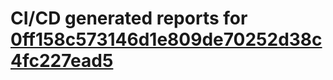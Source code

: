 # CI/CD generated reports for [0ff158c573146d1e809de70252d38c4fc227ead5](https://github.com/hydephp/develop/commit/0ff158c573146d1e809de70252d38c4fc227ead5)

